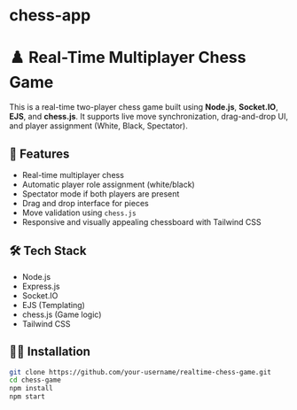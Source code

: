 # chess-app
# ♟️ Real-Time Multiplayer Chess Game

This is a real-time two-player chess game built using **Node.js**, **Socket.IO**, **EJS**, and **chess.js**. It supports live move synchronization, drag-and-drop UI, and player assignment (White, Black, Spectator).

## 🚀 Features

- Real-time multiplayer chess
- Automatic player role assignment (white/black)
- Spectator mode if both players are present
- Drag and drop interface for pieces
- Move validation using `chess.js`
- Responsive and visually appealing chessboard with Tailwind CSS




## 🛠️ Tech Stack

- Node.js
- Express.js
- Socket.IO
- EJS (Templating)
- chess.js (Game logic)
- Tailwind CSS

## 🧑‍💻 Installation

```bash
git clone https://github.com/your-username/realtime-chess-game.git
cd chess-game
npm install
npm start
